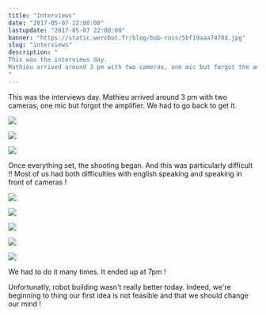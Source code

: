 ```yaml
---
title: "Interviews"
date: "2017-05-07 22:00:00"
lastupdate: "2017-05-07 22:00:00"
banner: "https://static.werobot.fr/blog/bob-ross/5bf19aaa7470d.jpg"
slug: "interviews"
description: " 
This was the interviews day.
Mathieu arrived around 3 pm with two cameras, one mic but forgot the amplifier. We had to go back to get it.
"
---
```

This was the interviews day.
Mathieu arrived around 3 pm with two cameras, one mic but forgot the amplifier. We had to go back to get it.

![](https://static.werobot.fr/blog/bob-ross/5bf199d50b8a0.jpg)

![](https://static.werobot.fr/blog/bob-ross/5bf199ec6f214.jpg)

![](https://static.werobot.fr/blog/bob-ross/5bf199f9af8f9.jpg)

Once everything set, the shooting began.
And this was particularly difficult !!
Most of us had both difficulties with english speaking and speaking in front of cameras !

![](https://static.werobot.fr/blog/bob-ross/5bf19a392ce93.jpg)

![](https://static.werobot.fr/blog/bob-ross/5bf19aaa7470d.jpg)

![](https://static.werobot.fr/blog/bob-ross/5bf19ac905567.jpg)

![](https://static.werobot.fr/blog/bob-ross/5bf19ae01e649.jpg)

![](https://static.werobot.fr/blog/bob-ross/5bf19af4352ef.jpg)

We had to do it many times. 
It ended up at 7pm !

Unfortunatly, robot building wasn't really better today. Indeed, we're beginning to thing our first idea is not feasible and that we should change our mind !

    